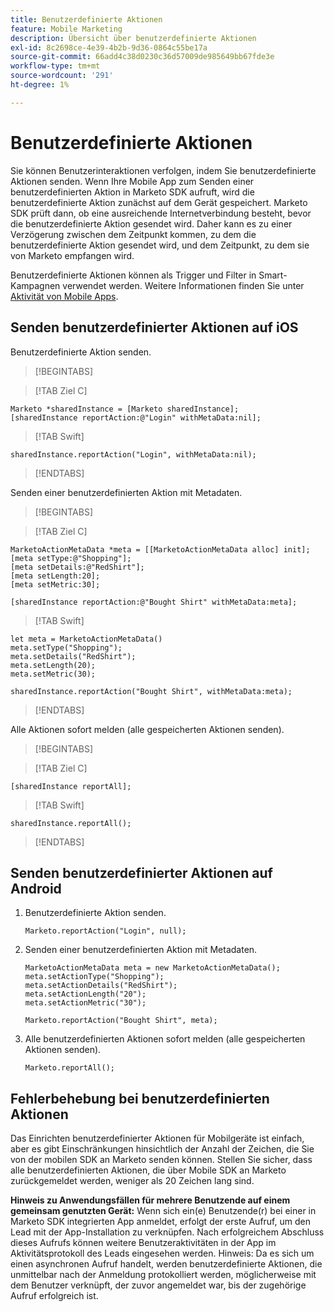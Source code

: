 ```yaml
---
title: Benutzerdefinierte Aktionen
feature: Mobile Marketing
description: Übersicht über benutzerdefinierte Aktionen
exl-id: 8c2698ce-4e39-4b2b-9d36-0864c55be17a
source-git-commit: 66add4c38d0230c36d57009de985649bb67fde3e
workflow-type: tm+mt
source-wordcount: '291'
ht-degree: 1%

---
```


# Benutzerdefinierte Aktionen

Sie können Benutzerinteraktionen verfolgen, indem Sie benutzerdefinierte Aktionen senden. Wenn Ihre Mobile App zum Senden einer benutzerdefinierten Aktion in Marketo SDK aufruft, wird die benutzerdefinierte Aktion zunächst auf dem Gerät gespeichert. Marketo SDK prüft dann, ob eine ausreichende Internetverbindung besteht, bevor die benutzerdefinierte Aktion gesendet wird. Daher kann es zu einer Verzögerung zwischen dem Zeitpunkt kommen, zu dem die benutzerdefinierte Aktion gesendet wird, und dem Zeitpunkt, zu dem sie von Marketo empfangen wird.

Benutzerdefinierte Aktionen können als Trigger und Filter in Smart-Kampagnen verwendet werden. Weitere Informationen finden Sie unter [Aktivität von Mobile Apps](https://experienceleague.adobe.com/en/docs/marketo/using/product-docs/core-marketo-concepts/smart-campaigns/flow-actions/triggers-and-filters-for-mobile-smart-campaigns).

## Senden benutzerdefinierter Aktionen auf iOS

Benutzerdefinierte Aktion senden.

>[!BEGINTABS]

>[!TAB Ziel C]

```
Marketo *sharedInstance = [Marketo sharedInstance];
[sharedInstance reportAction:@"Login" withMetaData:nil];
```

>[!TAB Swift]

```
sharedInstance.reportAction("Login", withMetaData:nil);
```

>[!ENDTABS]

Senden einer benutzerdefinierten Aktion mit Metadaten.

>[!BEGINTABS]

>[!TAB Ziel C]

```
MarketoActionMetaData *meta = [[MarketoActionMetaData alloc] init];
[meta setType:@"Shopping"];
[meta setDetails:@"RedShirt"];
[meta setLength:20];
[meta setMetric:30];

[sharedInstance reportAction:@"Bought Shirt" withMetaData:meta];
```

>[!TAB Swift]

```
let meta = MarketoActionMetaData()
meta.setType("Shopping");
meta.setDetails("RedShirt");
meta.setLength(20);
meta.setMetric(30);

sharedInstance.reportAction("Bought Shirt", withMetaData:meta);
```

>[!ENDTABS]

Alle Aktionen sofort melden (alle gespeicherten Aktionen senden).

>[!BEGINTABS]

>[!TAB Ziel C]

```
[sharedInstance reportAll];
```

>[!TAB Swift]

```
sharedInstance.reportAll();
```

>[!ENDTABS]

## Senden benutzerdefinierter Aktionen auf Android

1. Benutzerdefinierte Aktion senden.

   ```
   Marketo.reportAction("Login", null);
   ```

1. Senden einer benutzerdefinierten Aktion mit Metadaten.

   ```
   MarketoActionMetaData meta = new MarketoActionMetaData();
   meta.setActionType("Shopping");
   meta.setActionDetails("RedShirt");
   meta.setActionLength("20");
   meta.setActionMetric("30");
   
   Marketo.reportAction("Bought Shirt", meta);
   ```

1. Alle benutzerdefinierten Aktionen sofort melden (alle gespeicherten Aktionen senden).

   ```
   Marketo.reportAll();
   ```

## Fehlerbehebung bei benutzerdefinierten Aktionen

Das Einrichten benutzerdefinierter Aktionen für Mobilgeräte ist einfach, aber es gibt Einschränkungen hinsichtlich der Anzahl der Zeichen, die Sie von der mobilen SDK an Marketo senden können. Stellen Sie sicher, dass alle benutzerdefinierten Aktionen, die über Mobile SDK an Marketo zurückgemeldet werden, weniger als 20 Zeichen lang sind.

**Hinweis zu Anwendungsfällen für mehrere Benutzende auf einem gemeinsam genutzten Gerät:** Wenn sich ein(e) Benutzende(r) bei einer in Marketo SDK integrierten App anmeldet, erfolgt der erste Aufruf, um den Lead mit der App-Installation zu verknüpfen. Nach erfolgreichem Abschluss dieses Aufrufs können weitere Benutzeraktivitäten in der App im Aktivitätsprotokoll des Leads eingesehen werden. Hinweis: Da es sich um einen asynchronen Aufruf handelt, werden benutzerdefinierte Aktionen, die unmittelbar nach der Anmeldung protokolliert werden, möglicherweise mit dem Benutzer verknüpft, der zuvor angemeldet war, bis der zugehörige Aufruf erfolgreich ist.
